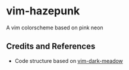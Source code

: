 # vim-hazepunk

A vim colorscheme based on pink neon

## Credits and References ##
* Code structure based on [vim-dark-meadow](https://github.com/jliu2179/vim-dark-meadow)
